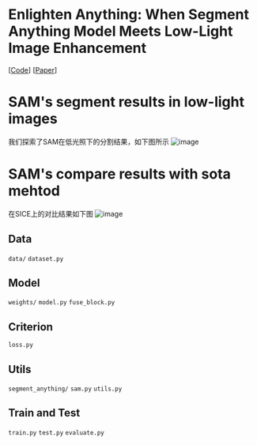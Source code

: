 # Enlighten Anything: When Segment Anything Model Meets Low-Light Image Enhancement 


[[Code](https://github.com/QihanZhao/enlighten-anything)]
[[Paper](https://arxiv.org/abs/2306.10286)]

# SAM's segment results in low-light images
我们探索了SAM在低光照下的分割结果，如下图所示
![image](https://github.com/zhangbaijin/enlighten-anything/blob/main/semantic.png)
# SAM's compare results with sota mehtod
在SICE上的对比结果如下图
![image](https://github.com/zhangbaijin/enlighten-anything/blob/main/compare-lime.png)
## Data
`data/`
`dataset.py`

## Model
`weights/`
`model.py` 
`fuse_block.py`

## Criterion
`loss.py`

## Utils
`segment_anything/`
`sam.py`
`utils.py`

## Train and Test
`train.py`
`test.py`
`evaluate.py`
